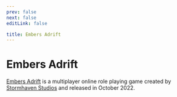 ```yaml
---
prev: false
next: false
editLink: false

title: Embers Adrift
---
```


# Embers Adrift

[Embers Adrift](https://www.embersadrift.com/) is a multiplayer online role playing game created by [Stormhaven Studios](https://www.stormhavenstudios.com/) and released in October 2022.
